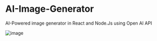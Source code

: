 # AI-Image-Generator
AI-Powered image generator in React and Node.Js using Open AI API 




![image](https://user-images.githubusercontent.com/64685787/236268285-72d32b4e-433b-46e7-804d-761ff094a2fd.png)
